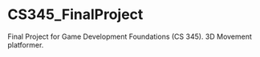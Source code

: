 # CS345_FinalProject
Final Project for Game Development Foundations (CS 345). 3D Movement platformer.

